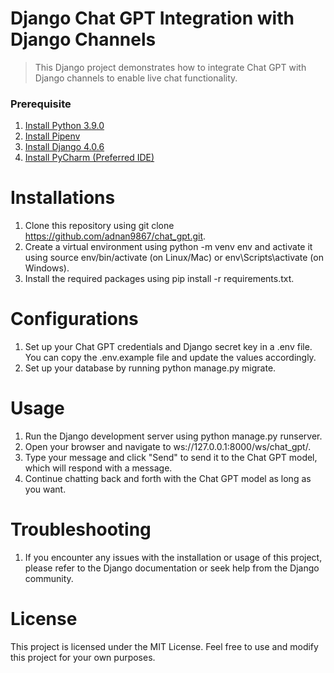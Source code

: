 # Django Chat GPT Integration with Django Channels

> This Django project demonstrates how to integrate Chat GPT with Django channels to enable live chat functionality.

### Prerequisite

1. [Install Python 3.9.0](https://www.python.org/downloads/)
2. [Install Pipenv](https://pipenv.pypa.io/en/latest/install/#installing-pipenv)
3. [Install Django 4.0.6](https://docs.djangoproject.com/en/4.0/topics/install/)
4. [Install PyCharm (Preferred IDE)](https://www.jetbrains.com/pycharm/download/)

# Installations
1. Clone this repository using git clone https://github.com/adnan9867/chat_gpt.git.
2. Create a virtual environment using python -m venv env and activate it using source env/bin/activate (on Linux/Mac) or env\Scripts\activate (on Windows).
3. Install the required packages using pip install -r requirements.txt.

# Configurations
1. Set up your Chat GPT credentials and Django secret key in a .env file. You can copy the .env.example file and update the values accordingly.
2. Set up your database by running python manage.py migrate.

# Usage
1. Run the Django development server using python manage.py runserver.
2. Open your browser and navigate to ws://127.0.0.1:8000/ws/chat_gpt/.
3. Type your message and click "Send" to send it to the Chat GPT model, which will respond with a message.
4. Continue chatting back and forth with the Chat GPT model as long as you want.

# Troubleshooting
1. If you encounter any issues with the installation or usage of this project, please refer to the Django documentation or seek help from the Django community.

# License
This project is licensed under the MIT License. Feel free to use and modify this project for your own purposes.




